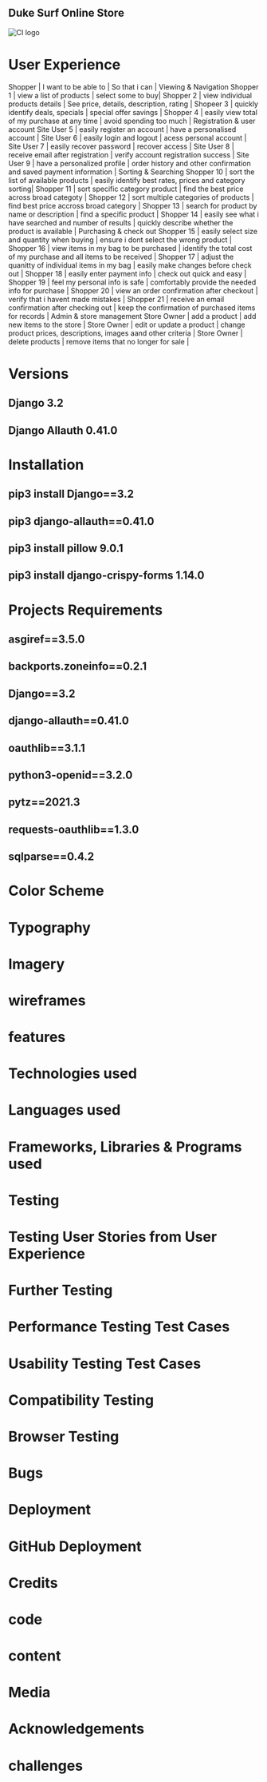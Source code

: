 <!--Heading & logo-->
## Duke Surf Online Store
![CI logo](https://codeinstitute.s3.amazonaws.com/fullstack/ci_logo_small.png)

<!--UX & User stories-->
# User Experience
Shopper | I want to be able to | So that i can |
         Viewing & Navigation
 Shopper 1 | view a list of products | select some to buy|
 Shopper 2 | view individual products details | See price, details, description, rating |
 Shopeer 3 | quickly identify deals, specials | special offer savings |
 Shopper 4 | easily view total of my purchase at any time | avoid spending too much |
            Registration & user account
Site User 5 | easily register an account | have a personalised account |
Site User 6 | easily login and logout | acess personal account | 
Site User 7 | easily recover password | recover access |
Site User 8 | receive email after registration | verify account registration success |
Site User 9 | have a personalized profile | order history and other confirmation and saved payment information |
             Sorting & Searching 
Shopper 10  | sort the list of available products | easily identify best rates, prices and category sorting|
Shopper 11 | sort specific category product | find the best price across broad categoty |
Shopper 12 | sort multiple categories of products | find best price accross broad category |
Shopper 13 | search for product by name or description | find a specific product |
Shopper 14 | easily see what i have searched and number of results | quickly describe whether the product is available |
            Purchasing & check out
Shopper 15 | easily select size and quantity when buying | ensure i dont select the wrong product |
Shopper 16 | view items in my bag to be purchased | identify the total cost of my purchase and all items to be received |
Shopper 17 | adjust the quanitty of individual items in my bag | easily make changes before check out |
Shopper 18 | easily enter payment info | check out quick and easy |
Shopper 19 | feel my personal info is safe | comfortably provide the needed info for purchase |
Shopper 20 | view an order confirmation after checkout | verify that i havent made mistakes |
Shopper 21 | receive an email confirmation after checking out | keep the confirmation of purchased items for records |
            Admin & store management
Store Owner | add a product | add new items to the store |
Store Owner | edit or update a product | change product prices, descriptions, images aand other criteria |
Store Owner | delete products | remove items that no longer for sale |

<!--Main Versions Requirements used in project-->
# Versions
## Django 3.2 
## Django Allauth 0.41.0

# Installation 
## pip3 install Django==3.2
## pip3 django-allauth==0.41.0
## pip3 install pillow 9.0.1
## pip3 install django-crispy-forms 1.14.0

<!--Requirements-->
# Projects Requirements
## asgiref==3.5.0
## backports.zoneinfo==0.2.1
## Django==3.2
## django-allauth==0.41.0
## oauthlib==3.1.1
## python3-openid==3.2.0
## pytz==2021.3
## requests-oauthlib==1.3.0
## sqlparse==0.4.2

<!--Design-->
# Color Scheme
# Typography
# Imagery
# wireframes
<!--features-->
# features
# Technologies used
# Languages used
# Frameworks, Libraries & Programs used
# Testing 
# Testing User Stories from User Experience
# Further Testing
# Performance Testing Test Cases
# Usability Testing Test Cases
# Compatibility Testing
# Browser Testing
# Bugs

# Deployment
# GitHub Deployment

# Credits
# code
# content
# Media
# Acknowledgements

<!--Challenges faced in Project-->
  # challenges

